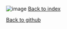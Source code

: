 ![image](https://www.w3schools.com/w3css/img_lights.jpg)
[Back to index](https://tankstar03.github.io/cse15l-lab-reports/)

[Back to github](https://github.com/Tankstar03/cse15l-lab-reports)